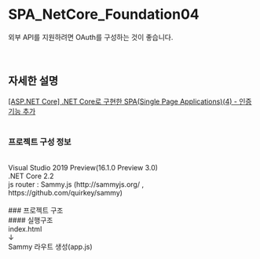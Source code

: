 # SPA_NetCore_Foundation04
외부 API를 지원하려면 OAuth를 구성하는 것이 좋습니다.<br />
<br />
<br />
## 자세한 설명
[[ASP.NET Core] .NET Core로 구현한 SPA(Single Page Applications)(4) - 인증 기능 추가](https://blog.danggun.net/7436)
<br />
<br />

### 프로젝트 구성 정보
<br />
Visual Studio 2019 Preview(16.1.0 Preview 3.0)<br />
.NET Core 2.2<br />
js router : Sammy.js (http://sammyjs.org/ , https://github.com/quirkey/sammy)
<br />
<br />
### 프로젝트 구조
<br />
#### 실행구조
<br />
index.html<br />
↓<br />
Sammy 라우트 생성(app.js)<br />